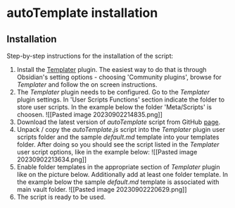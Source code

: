 # autoTemplate installation

## Installation

Step-by-step instructions for the installation of the script:

1. Install the [Templater](https://github.com/SilentVoid13/Templater) plugin. The easiest way to do that is through Obsidian's setting options - choosing 'Community plugins', browse for _Templater_ and follow the on screen instructions.
2. The _Templater_ plugin needs to be configured. Go to the _Templater_ plugin settings. In 'User Scripts Functions' section indicate  the folder to store user scripts. In the example below the folder 'Meta/Scripts' is choosen.
   ![[Pasted image 20230902214835.png]]
3. Download the latest version of _autoTemplate_ script from GitHub [page]().
4. Unpack / copy the _autoTemplate.js_ script into the _Templater_ plugin user scripts folder and the sample _default.md_ template into your templates folder. After doing so you should see the script listed in the _Templater_ user script options, like in the example below:
   ![[Pasted image 20230902213634.png]]
5. Enable folder templates in the appropriate section of _Templater_ plugin like on the picture below. Additionally add at least one folder template. In the example below the sample _default.md_ template is associated with main vault folder.
   ![[Pasted image 20230902220629.png]]
6. The script is ready to be used.

